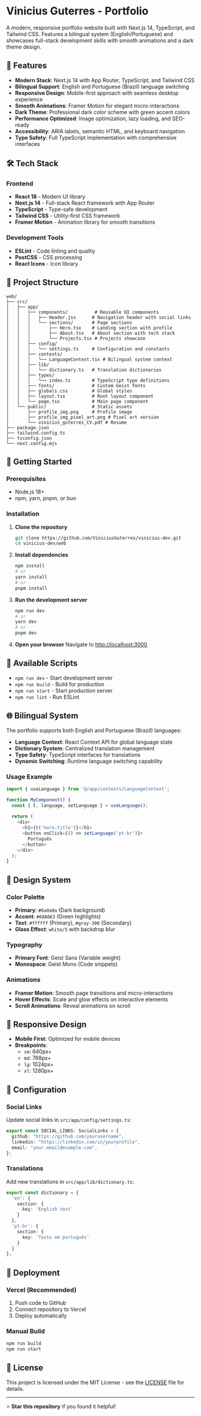 # Vinicius Guterres - Portfolio

A modern, responsive portfolio website built with Next.js 14, TypeScript, and Tailwind CSS. Features a bilingual system (English/Portuguese) and showcases full-stack development skills with smooth animations and a dark theme design.

## 🚀 Features

- **Modern Stack**: Next.js 14 with App Router, TypeScript, and Tailwind CSS
- **Bilingual Support**: English and Portuguese (Brazil) language switching
- **Responsive Design**: Mobile-first approach with seamless desktop experience
- **Smooth Animations**: Framer Motion for elegant micro-interactions
- **Dark Theme**: Professional dark color scheme with green accent colors
- **Performance Optimized**: Image optimization, lazy loading, and SEO-ready
- **Accessibility**: ARIA labels, semantic HTML, and keyboard navigation
- **Type Safety**: Full TypeScript implementation with comprehensive interfaces

## 🛠️ Tech Stack

### Frontend
- **React 18** - Modern UI library
- **Next.js 14** - Full-stack React framework with App Router
- **TypeScript** - Type-safe development
- **Tailwind CSS** - Utility-first CSS framework
- **Framer Motion** - Animation library for smooth transitions

### Development Tools
- **ESLint** - Code linting and quality
- **PostCSS** - CSS processing
- **React Icons** - Icon library

## 📁 Project Structure

```
web/
├── src/
│   ├── app/
│   │   ├── components/          # Reusable UI components
│   │   │   ├── Header.jsx      # Navigation header with social links
│   │   │   └── sections/       # Page sections
│   │   │       ├── Hero.tsx    # Landing section with profile
│   │   │       ├── About.tsx   # About section with tech stack
│   │   │       └── Projects.tsx # Projects showcase
│   │   ├── config/
│   │   │   └── settings.ts     # Configuration and constants
│   │   ├── contexts/
│   │   │   └── LanguageContext.tsx # Bilingual system context
│   │   ├── lib/
│   │   │   └── dictionary.ts   # Translation dictionaries
│   │   ├── types/
│   │   │   └── index.ts        # TypeScript type definitions
│   │   ├── fonts/              # Custom Geist fonts
│   │   ├── globals.css         # Global styles
│   │   ├── layout.tsx          # Root layout component
│   │   └── page.tsx            # Main page component
│   └── public/                 # Static assets
│       ├── profile_img.png     # Profile image
│       ├── profile_img_pixel_art.png # Pixel art version
│       └── vinicius_guterres_CV.pdf # Resume
├── package.json
├── tailwind.config.ts
├── tsconfig.json
└── next.config.mjs
```

## 🚦 Getting Started

### Prerequisites

- Node.js 18+ 
- npm, yarn, pnpm, or bun

### Installation

1. **Clone the repository**
   ```bash
   git clone https://github.com/ViniciusGuterres/vinicius-dev.git
   cd vinicius-dev/web
   ```

2. **Install dependencies**
   ```bash
   npm install
   # or
   yarn install
   # or
   pnpm install
   ```

3. **Run the development server**
   ```bash
   npm run dev
   # or
   yarn dev
   # or
   pnpm dev
   ```

4. **Open your browser**
   Navigate to [http://localhost:3000](http://localhost:3000)

## 📜 Available Scripts

- `npm run dev` - Start development server
- `npm run build` - Build for production
- `npm run start` - Start production server
- `npm run lint` - Run ESLint

## 🌐 Bilingual System

The portfolio supports both English and Portuguese (Brazil) languages:

- **Language Context**: React Context API for global language state
- **Dictionary System**: Centralized translation management
- **Type Safety**: TypeScript interfaces for translations
- **Dynamic Switching**: Runtime language switching capability

### Usage Example

```typescript
import { useLanguage } from '@/app/contexts/LanguageContext';

function MyComponent() {
  const { t, language, setLanguage } = useLanguage();
  
  return (
    <div>
      <h1>{t('hero.title')}</h1>
      <button onClick={() => setLanguage('pt-br')}>
        Português
      </button>
    </div>
  );
}
```

## 🎨 Design System

### Color Palette
- **Primary**: `#0a0a0a` (Dark background)
- **Accent**: `#68A063` (Green highlights)
- **Text**: `#ffffff` (Primary), `#gray-300` (Secondary)
- **Glass Effect**: `white/5` with backdrop blur

### Typography
- **Primary Font**: Geist Sans (Variable weight)
- **Monospace**: Geist Mono (Code snippets)

### Animations
- **Framer Motion**: Smooth page transitions and micro-interactions
- **Hover Effects**: Scale and glow effects on interactive elements
- **Scroll Animations**: Reveal animations on scroll

## 📱 Responsive Design

- **Mobile First**: Optimized for mobile devices
- **Breakpoints**: 
  - `sm`: 640px+
  - `md`: 768px+
  - `lg`: 1024px+
  - `xl`: 1280px+

## 🔧 Configuration

### Social Links
Update social links in `src/app/config/settings.ts`:

```typescript
export const SOCIAL_LINKS: SocialLinks = {
  github: "https://github.com/yourusername",
  linkedin: "https://linkedin.com/in/yourprofile",
  email: "your.email@example.com",
};
```

### Translations
Add new translations in `src/app/lib/dictionary.ts`:

```typescript
export const dictionary = {
  'en': {
    section: {
      key: 'English text'
    }
  },
  'pt-br': {
    section: {
      key: 'Texto em português'
    }
  }
};
```

## 🚀 Deployment

### Vercel (Recommended)
1. Push code to GitHub
2. Connect repository to Vercel
3. Deploy automatically

### Manual Build
```bash
npm run build
npm run start
```

## 📄 License

This project is licensed under the MIT License - see the [LICENSE](LICENSE) file for details.

---

⭐ **Star this repository** if you found it helpful!

